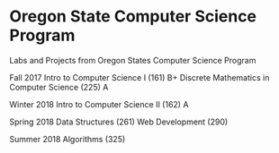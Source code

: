 # Oregon State Computer Science Program
Labs and Projects from Oregon States Computer Science Program

Fall 2017
Intro to Computer Science I (161)   B+
Discrete Mathematics in Computer Science (225)   A

Winter 2018
Intro to Computer Science II (162)   A
  
Spring 2018
Data Structures (261)
Web Development (290)
  
Summer 2018
Algorithms (325)
